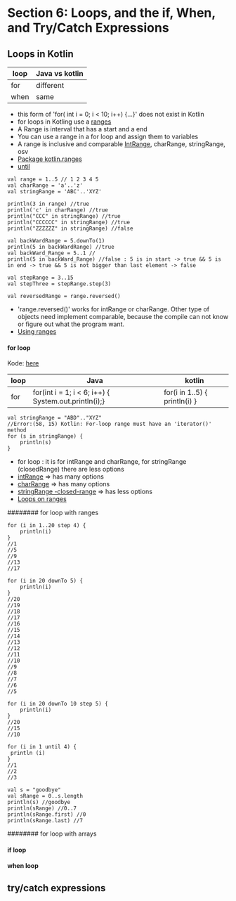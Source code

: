 # Section 6: Loops, and the if, When, and Try/Catch Expressions

## Loops in Kotlin

| loop | Java vs kotlin |
| ----- | ----- |
| for | different |
| when | same |

- this form of 'for( int i = 0; i < 10; i++) {...}' does not exist in Kotlin
- for loops in Kotling use a [ranges](https://kotlinlang.org/docs/reference/ranges.html#ranges)
- A Range is interval that has a start and a end
- You can use a range in a for loop and assign them to variables
- A range is inclusive and comparable [IntRange](https://kotlinlang.org/api/latest/jvm/stdlib/kotlin.ranges/-int-range/index.html), charRange, stringRange, osv
- [Package kotlin.ranges](https://kotlinlang.org/api/latest/jvm/stdlib/kotlin.ranges/index.html)
- [until](https://kotlinlang.org/api/latest/jvm/stdlib/kotlin.ranges/until.html)

```
val range = 1..5 // 1 2 3 4 5 
val charRange = 'a'..'z' 
val stringRange = 'ABC'..'XYZ'

println(3 in range) //true
println('c' in charRange) //true
println("CCC" in stringRange) //true
println("CCCCCC" in stringRange) //true
println("ZZZZZZ" in stringRange) //false

val backWardRange = 5.downTo(1)
println(5 in backWardRange) //true
val backWard_Range = 5..1 // 
println(5 in backWard_Range) //false : 5 is in start -> true && 5 is in end -> true && 5 is not bigger than last element -> false

val stepRange = 3..15
val stepThree = stepRange.step(3) 

val reversedRange = range.reversed() 
``` 
- 'range.reversed()' works for intRange or charRange. 
   Other type of objects need implement comparable, because the compile can not know or figure out what the program want.
- [Using ranges](https://kotlinlang.org/docs/reference/basic-syntax.html#using-ranges)

#### for loop
Kode: [here](https://github.com/pedalv/JavaApp/blob/master/Kotlin/src/main/java/no/agitec/fagaften/mars/kotlin/section06/loop/Loops.kt)

| loop | Java | kotlin |
| ----- | ----- |----- |
| for | for(int i = 1; i < 6; i++) { System.out.println(i);} | for(i in 1..5) { println(i) } |

```
val stringRange = "ABD".."XYZ"
//Error:(58, 15) Kotlin: For-loop range must have an 'iterator()' method
for (s in stringRange) {
	println(s)
}
```

- for loop : it is for intRange and charRange, for stringRange (closedRange) there are less options 
- [intRange](https://kotlinlang.org/api/latest/jvm/stdlib/kotlin.ranges/-int-range/index.html) => has many options
- [charRange](https://kotlinlang.org/api/latest/jvm/stdlib/kotlin.ranges/-char-range/index.html) => has many options
- [stringRange -closed-range](https://kotlinlang.org/api/latest/jvm/stdlib/kotlin.ranges/-closed-range/index.html) => has less options
- [Loops on ranges](https://kotlinlang.org/docs/reference/coding-conventions.html#loops-on-ranges)


######## for loop with ranges

```
for (i in 1..20 step 4) {
	println(i)
}
//1
//5
//9
//13
//17

for (i in 20 downTo 5) {
	println(i)
}
//20
//19
//18
//17
//16
//15
//14
//13
//12
//11
//10
//9
//8
//7
//6
//5

for (i in 20 downTo 10 step 5) {
	println(i)
}
//20
//15
//10

for (i in 1 until 4) {
 println (i) 
}
//1
//2
//3

val s = "goodbye"
val sRange = 0..s.length
println(s) //goodbye
println(sRange) //0..7
println(sRange.first) //0
println(sRange.last) //7
```

######## for loop with arrays


#### if loop


#### when loop


## try/catch expressions
